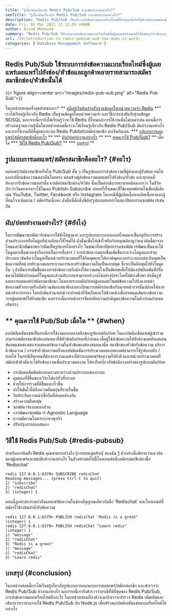```yaml
---
title: "รู้เบื้องต้นเกี่ยวกับ Redis Pub/Sub และมันทำงานอย่างไร?" 
seoTitle: "รู้เบื้องต้นเกี่ยวกับ Redis Pub/Sub และมันทำงานอย่างไร?" 
description: "Redis Pub/Sub เป็นบริการส่งข้อความแบบเรียลไทม์ที่ยืดหยุ่นเชื่อถือได้สำหรับแอพพลิเคชั่นอิสระในการเผยแพร่และสมัครรับเหตุการณ์แบบอะซิงโครนัส" 
date: Fri, 05 Mar 2021 11:12:55 +0000
author: Assad Mahmood
summary: "Redis Pub/Sub ใช้ระบบการส่งข้อความแบบเรียลไทม์ซึ่งผู้เผยแพร่เผยแพร่ไปยังช่อง/หัวข้อและลูกค้าหลายรายสามารถสมัครสมาชิกช่อง/หัวข้อนั้นได้" 
url: /th/introduction-to-redis-pubsub-and-how-does-it-work/
categories: ['Database Management Software']
---
```


## Redis Pub/Sub ใช้ระบบการส่งข้อความแบบเรียลไทม์ซึ่งผู้เผยแพร่เผยแพร่ไปยังช่อง/หัวข้อและลูกค้าหลายรายสามารถสมัครสมาชิกช่อง/หัวข้อนั้นได้

{{< figure align=center src="images/redis-pub-sub.png" alt="Redis Pub Sub">}}

ในบทช่วยสอนครั้งสุดท้ายของเรา“ ** [คู่มือผู้เริ่มต้นสำหรับฐานข้อมูลในหน่วยความจำ Redis][1] **” เราได้เรียนรู้เกี่ยวกับ Redis เป็นฐานข้อมูลในหน่วยความจำ และวิธีการแข่งขันกับฐานข้อมูล NOSQL นอกจากนี้เรายังได้เรียนรู้ว่าจะใช้ Redis ที่ไหนและการใช้งานนั้นไม่เหมาะสม ตอนนี้การสร้างบนฐานความรู้นั้นในบทช่วยสอนนี้เราจะได้เรียนรู้เกี่ยวกับ Redis Pub/Sub มันทำงานอย่างไรและการใช้งานที่ดีที่สุดของระบบ Redis Publish/สมัครสมาชิก มาเริ่มกันเลย.
  *** [รูปแบบการเผยแพร่/สมัครสมาชิกคืออะไร][2] **
  *** [ผับ/ย่อยทำงานอย่างไร][3] **
  *** [คุณควรใช้ Pub/Sub?][4] ** เมื่อใด
  *** [วิธีใช้ Redis Pub/Sub?][5] **
  *** [บทสรุป][6] **

## รูปแบบการเผยแพร่/สมัครสมาชิกคืออะไร? {#อะไร}
เผยแพร่/สมัครสมาชิกหรือใน Pub/Sub สั้น ๆ เป็นรูปแบบการส่งข้อความที่ผู้ส่งและผู้รับข้อความไม่แลกเปลี่ยนข้อความเหล่านั้นโดยตรง ค่อนข้างผู้ส่งข้อความเผยแพร่ไปยังช่อง/หัวข้อ และทุกคนที่ต้องการรับข้อความเหล่านั้นจะสมัครสมาชิกช่อง/หัวข้อ นั่นเป็นคำอธิบายทางเทคนิคมากกว่า ในชีวิตประจำวันของเราเราใช้โมเดล Publish-Subscribe บ่อยครั้งในขณะที่ใช้แพลตฟอร์มโซเชียลมีเดียเช่น YouTube, Twitter, Facebook หรือ Instagram ในกรณีที่ผู้ผลิตเนื้อหาผลิตเนื้อหาและผู้ที่สนใจจะติดตาม / สมัครรับเนื้อหา ดังนั้นนี่คือสิ่งที่ผับ/รูปแบบย่อยทำในสถาปัตยกรรมซอฟต์แวร์เช่นกัน

## ผับ/ย่อยทำงานอย่างไร? {#ยังไง}
ในการพัฒนาซอฟต์แวร์เน้นการใช้ซ้ำได้สูงมาก และรูปแบบการออกแบบทั้งหมดจะขึ้นอยู่กับการสร้างส่วนประกอบหรือโมดูลที่นำกลับมาใช้ใหม่ได้ ดังนั้นเพื่อให้เข้าใจผับ/ย่อยคุณต้องดูว่าแนวคิดนี้มาจากไหนและนักพัฒนาพบว่ามันเป็นรูปแบบได้อย่างไร
ในขณะที่สถาปัตยกรรมซอฟต์แวร์พัฒนาขึ้นและใช้โมดูลมากขึ้นพวกเขาก็กลายเป็นการสื่อสาร / การส่งข้อความมากขึ้นเพิ่มขึ้นระหว่างโมดูลและส่วนประกอบ เช่นคิดว่าโมดูลเป็นหน่วยประมวลผลที่ใช้อินพุตและให้เอาต์พุตบางอย่าง และแต่ละอินพุตเป็นข้อความที่หน่วยประมวลผลกระบวนการและสร้างข้อความอื่นเป็นเอาต์พุต ซึ่งจะเป็นอินพุตไปยังโมดูลอื่น ๆ ดังนั้นการเพิ่มขึ้นของการส่งข้อความจึงต้องให้ความสนใจเป็นพิเศษเพื่อให้มีแอปพลิเคชันที่ปรับขนาดได้มีข้อกำหนดที่โมดูลและส่วนประกอบสามารถทำงานได้อย่างอิสระโดยไม่ต้องพึ่งพา ดังนั้นรูปแบบการเผยแพร่/สมัครสมาชิกมา
ในหลายระบบผับ/ย่อยผู้เผยแพร่โพสต์ข้อความไปยังนายหน้าข้อความตัวกลางหรือบัสอีเวนต์และสมาชิกลงทะเบียนการสมัครสมาชิกกับนายหน้ารายนั้นปล่อยให้นายหน้าทำการกรอง โดยปกติแล้วนายหน้าจะทำหน้าที่จัดเก็บและไปข้างหน้าเพื่อกำหนดเส้นทางข้อความจากผู้เผยแพร่ไปยังสมาชิก นอกจากนี้นายหน้าอาจจัดลำดับความสำคัญของข้อความในคิวก่อนกำหนดเส้นทาง

## ** คุณควรใช้ Pub/Sub เมื่อใด ** {#when}
แอปพลิเคชันแชทเป็นกรณีการใช้งานแบบคลาสสิกของรูปแบบผับ/ย่อย ในแอปพลิเคชันแชทผู้เข้าร่วมสามารถสมัครสมาชิกห้องสนทนาที่มีหัวข้อผับ/ย่อยที่กำหนด เมื่อผู้ใช้ส่งข้อความไปยังห้องแชทอินสแตนซ์แอพแชทของเธอจะเผยแพร่ข้อความในหัวข้อของห้องสนทนานั้น สมาชิกของหัวข้อรับข้อความ
บริการคิวข้อความ / การเข้าคิวข้อความหรือแอปพลิเคชันการประมวลผลแบบแบตช์สามารถใช้รูปแบบผับ / ย่อยได้ ในกรณีที่ทุกคนที่ต้องการงานเฉพาะที่ทำจะเผยแพร่ข้อความไปยังคิวและหน่วยประมวลผลที่สมัครเข้าคิวนั้นจะได้รับข้อความเพื่อประมวลผลงาน
ให้หารือเกี่ยวกับข้อดีบางอย่างของรูปแบบผับ/ย่อย
  * การมีเพศสัมพันธ์แบบหลวมระหว่างส่วนประกอบของระบบ
  * มุมมองที่ดีขึ้นของเวิร์กโฟลว์ทั่วทั้งระบบ
  * ช่วยให้การรวมที่ดีขึ้นและเร็วขึ้น
  * ทำให้มั่นใจได้ถึงความยืดหยุ่นที่ราบรื่นขึ้น
  * รับประกันความน่าเชื่อถือที่สอดคล้องกัน
  * สร้างความยืดหยุ่น
  * ซอฟต์แวร์แบบแยกส่วน
  * การพัฒนาซอฟต์แวร์ Agnostic Language
  * ความชัดเจนในตรรกะทางธุรกิจ
  * ปรับปรุงการตอบสนอง

## วิธีใช้ Redis Pub/Sub {#redis-pubsub}
สำหรับการติดตั้ง Redis คุณสามารถอ้างถึง [การสอนสุดท้าย] ของฉัน [1] ตัวอย่างนี้อธิบายว่าแนวคิดของผู้เผยแพร่และสมาชิกทำงานอย่างไร ในตัวอย่างต่อไปนี้ไคลเอนต์หนึ่งสมัครสมาชิกช่องชื่อ 'Redischat'
```
redis 127.0.0.1:6379> SUBSCRIBE redisChat  
Reading messages... (press Ctrl-C to quit) 
1) "subscribe" 
2) "redisChat" 
3) (integer) 1 
```
ตอนนี้ลูกค้าสองรายกำลังเผยแพร่ข้อความในช่องสัญญาณเดียวกันชื่อ 'Redischat' และไคลเอนต์ที่สมัครไว้ข้างต้นกำลังรับข้อความ
```
redis 127.0.0.1:6379> PUBLISH redisChat "Redis is a great"  
(integer) 1  
redis 127.0.0.1:6379> PUBLISH redisChat "Learn redis"  
(integer) 1   
1) "message" 
2) "redisChat" 
3) "Redis is a great" 
1) "message" 
2) "redisChat" 
3) "Learn redis" 

```

## บทสรุป {#conclusion}
ในบทช่วยสอนนี้เราได้เรียนรู้เกี่ยวกับรูปแบบการออกแบบการเผยแพร่/สมัครสมาชิก และสำรวจว่า Redis Pub/Sub ทำงานอย่างไร นอกจากนี้เรายังสำรวจว่ากรณีที่ดีที่สุดของ Redis Pub/Sub, การส่งข้อความแบบเรียลไทม์คืออะไร ในบทช่วยสอนที่กำลังจะมาถึงเราจะสำรวจ Redis เพิ่มเติมและอธิบายว่าเราสามารถใช้ Redis Pub/Sub กับ Node.js เพื่อสร้างแอปพลิเคชันแชทแบบเรียลไทม์ได้อย่างไร

  
[1]: https://blog.containerize.com/database-management-software/a-beginners-guide-to-redis-in-memory-database/
[2]: #what
[3]: #how
[4]: #when
[5]: #redis-pubsub
[6]: #conclusion
